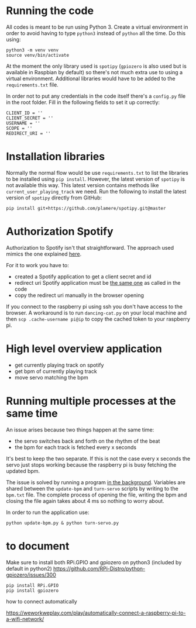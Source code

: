 # Running the code

All codes is meant to be run using Python 3. Create a virtual environment in order to avoid having to type `python3` instead of `python` all the time. Do this using:

```
python3 -m venv venv
source venv/bin/activate
```


At the moment the only library used is `spotipy` (`gpiozero` is also used but is available in Raspbian by default) so there's not much extra use to using a virtual environment. Additional libraries would have to be added to the `requirements.txt` file.

In order not to put any credentials in the code itself there's a `config.py` file in the root folder. Fill in the following fields to set it up correctly:

```
CLIENT_ID = ''
CLIENT_SECRET = ''
USERNAME = ''
SCOPE = ''
REDIRECT_URI = ''
```

# Installation libraries

Normally the normal flow would be use `requirements.txt` to list the libraries to be installed using `pip install`. However, the latest version of `spotipy` is not available this way. This latest version contains methods like `current_user_playing_track` we need. Run the following to install the latest version of `spotipy` directly from GitHub:

```
pip install git+https://github.com/plamere/spotipy.git@master
```

# Authorization Spotify

Authorization to Spotify isn't that straightforward. The approach used mimics the one explained [here](https://stackoverflow.com/questions/46879418/spotipy-invalid-username).

For it to work you have to:

- created a Spotify application to get a client secret and id
- redirect uri Spotify application must be [the same one](https://stackoverflow.com/questions/32956443/invalid-redirect-uri-on-spotify-auth) as called in the code
- copy the redirect uri manually in the browser opening

If you connect to the raspberry pi using ssh you don't have access to the browser. A workaround is to run `dancing-cat.py` on your local machine and then `scp .cache-username pi@ip` to copy the cached token to your raspberry pi.

# High level overview application

* get currently playing track on spotify
* get bpm of currently playing track
* move servo matching the bpm

# Running multiple processes at the same time

An issue arises because two things happen at the same time:

- the servo switches back and forth on the rhythm of the beat
- the bpm for each track is fetched every x seconds

It's best to keep the two separate. If this is not the case every x seconds the servo just stops working because the raspberry pi is busy fetching the updated bpm.

The issue is solved by running a program [in the background](https://raspberrypi.stackexchange.com/questions/45933/running-multiple-programs-at-once). Variables are shared between the `update-bpm` and `turn-servo` scripts by writing to the `bpm.txt` file. The complete process of opening the file, writing the bpm and closing the file again takes about 4 ms so nothing to worry about.

In order to run the application use:

```
python update-bpm.py & python turn-servo.py
```


# to document

Make sure to install both RPi.GPIO and gpiozero on python3 (included by default in python2)
https://github.com/RPi-Distro/python-gpiozero/issues/300

```
pip install RPi.GPIO
pip install gpiozero
```

how to connect automatically

https://weworkweplay.com/play/automatically-connect-a-raspberry-pi-to-a-wifi-network/